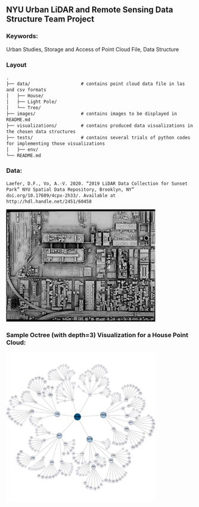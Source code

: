 ## NYU Urban LiDAR and Remote Sensing Data Structure Team Project

### Keywords: 

Urban Studies, Storage and Access of Point Cloud File, Data Structure

### Layout
```
.
├── data/					# contains point cloud data file in las and csv formats
│   ├── House/
│   ├── Light Pole/
│   └── Tree/
├── images/					# contains images to be displayed in README.md
├── visualizations/			# contains produced data visualizations in the chosen data structures
├── tests/					# contains several trials of python codes for implementing those visualizations
│   ├── env/
└── README.md
```

### Data:
```
Laefer, D.F., Vo, A.-V. 2020. “2019 LiDAR Data Collection for Sunset Park” NYU Spatial Data Repository, Brooklyn, NY” doi.org/10.17609/4cpx-2h33/. Available at http://hdl.handle.net/2451/60458
```

<img src="images/data.png" width="400" height="300">

### Sample Octree (with depth=3) Visualization for a House Point Cloud:

<img src="images/incomplete_octree_visual.png" width="400" height="400">